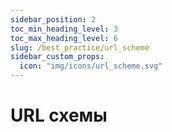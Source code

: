 ```yaml
---
sidebar_position: 2
toc_min_heading_level: 3
toc_max_heading_level: 6
slug: /best_practice/url_scheme
sidebar_custom_props:
  icon: "img/icons/url_scheme.svg"
---
```


# URL схемы